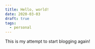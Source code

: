 ```yaml
---
title: Hello, world!
date: 2020-03-03
draft: true
tags:
  - personal
---
```


This is my attempt to start blogging again!
